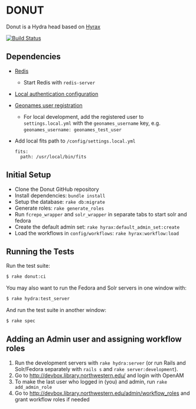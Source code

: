 # DONUT

Donut is a Hydra head based on [Hyrax](http://github.com/projecthydra-labs/hyrax)

[![Build Status](https://travis-ci.org/nulib/donut.svg?branch=master)](https://travis-ci.org/nulib/donut)

## Dependencies

* [Redis](http://redis.io/)
    * Start Redis with `redis-server`
* [Local authentication configuration](https://github.com/nulib/donut/wiki/Authentication-setup-for-dev-environment)
* [Geonames user registration](http://www.geonames.org/manageaccount)
    * For local development, add the registered user to `settings.local.yml` with the `geonames_username` key, e.g. `geonames_username: geonames_test_user`
* Add local fits path to `/config/settings.local.yml`

   ```
   fits:
     path: /usr/local/bin/fits
   ```

## Initial Setup

* Clone the Donut GitHub repository
* Install dependencies: `bundle install`
* Setup the database: `rake db:migrate`
* Generate roles: `rake generate_roles`
* Run `fcrepo_wrapper` and `solr_wrapper` in separate tabs to start solr and fedora
* Create the default admin set: `rake hyrax:default_admin_set:create`
* Load the workflows in `config/workflows`: `rake hyrax:workflow:load`

## Running the Tests

Run the test suite:

   ```sh
   $ rake donut:ci
   ```

You may also want to run the Fedora and Solr servers in one window with:

   ```sh
   $ rake hydra:test_server
   ```

And run the test suite in another window:

   ```sh
   $ rake spec
   ```

## Adding an Admin user and assigning workflow roles

1. Run the development servers with `rake hydra:server` (or run Rails and Solr/Fedora separately with `rails s` and `rake server:development`).
1. Go to http://devbox.library.northwestern.edu/ and login with OpenAM
1. To make the last user who logged in (you) and admin, run `rake add_admin_role`
1. Go to http://devbox.library.northwestern.edu/admin/workflow_roles and grant workflow roles if needed

